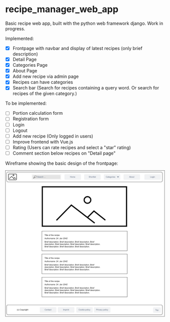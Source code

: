 # recipe_manager_web_app
Basic recipe web app, built with the python web framework django. Work in progress.

Implemented:
- [x] Frontpage with navbar and display of latest recipes (only brief description)
- [x] Detail Page
- [x] Categories Page
- [x] About Page
- [x] Add new recipe via admin page
- [x] Recipes can have categories
- [x] Search bar (Search for recipes containing a query word. Or search for recipes of the given category.)

To be implemented:
- [ ] Portion calculation form
- [ ] Registration form
- [ ] Login
- [ ] Logout 
- [ ] Add new recipe (Only logged in users)
- [ ] Improve frontend with Vue.js
- [ ] Rating (Users can rate recipes and select a "star" rating)
- [ ] Comment section below recipes on "Detail page"

Wireframe showing the basic design of the frontpage:

<p align="center"><img src="/wireframes/recipe_app_frontpage_wireframe.jpg" alt="Wireframe" width="700"/></p>
